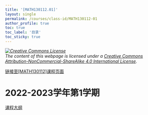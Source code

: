 ```yaml
---
title: '[MATH130112.01]'
layout: single
permalink: /courses/class-id/MATH130112-01
author_profile: true
toc: true
toc_label: '目录'
toc_sticky: true
---
```


<div class='notice--warning'>
	<p><i><a rel='license' href='http://creativecommons.org/licenses/by-nc-sa/4.0/'><img alt='Creative Commons License' style='border-width:0' src='https://i.creativecommons.org/l/by-nc-sa/4.0/88x31.png' /></a><br /> The content of this webpage is licensed under a <a rel='license' href='http://creativecommons.org/licenses/by-nc-sa/4.0/'>Creative Commons Attribution-NonCommercial-ShareAlike 4.0 International License</a>.</i></p>
</div>

<a href='https://fdu-math.github.io/courses/MATH130112'>链接至[MATH130112]课程页面<a>

# 2022-2023学年第1学期

<a href='../courses/syllabus/MATH130112.01-2022-2023-1 (Encrypted).pdf'>课程大纲</a>